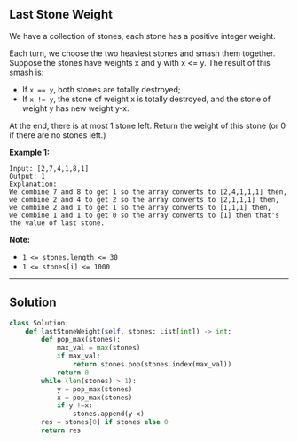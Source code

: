 ## Last Stone Weight

We have a collection of stones, each stone has a positive integer weight.

Each turn, we choose the two heaviest stones and smash them together.  Suppose the stones have weights x and y with x <= y.  The result of this smash is:

* If `x == y`, both stones are totally destroyed;
* If `x != y`, the stone of weight x is totally destroyed, and the stone of weight y has new weight y-x.

At the end, there is at most 1 stone left.  Return the weight of this stone (or 0 if there are no stones left.)

__Example 1:__
```
Input: [2,7,4,1,8,1]
Output: 1
Explanation: 
We combine 7 and 8 to get 1 so the array converts to [2,4,1,1,1] then,
we combine 2 and 4 to get 2 so the array converts to [2,1,1,1] then,
we combine 2 and 1 to get 1 so the array converts to [1,1,1] then,
we combine 1 and 1 to get 0 so the array converts to [1] then that's the value of last stone.
```

__Note:__

* `1 <= stones.length <= 30`
* `1 <= stones[i] <= 1000`

---

## Solution

```python
class Solution:
    def lastStoneWeight(self, stones: List[int]) -> int:
        def pop_max(stones):
            max_val = max(stones)
            if max_val:
                return stones.pop(stones.index(max_val))
            return 0
        while (len(stones) > 1):
            y = pop_max(stones)
            x = pop_max(stones)
            if y !=x:
                stones.append(y-x)
        res = stones[0] if stones else 0
        return res
```
